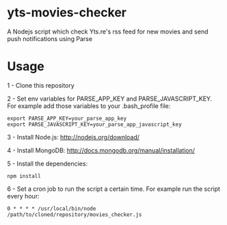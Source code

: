# yts-movies-checker
A Nodejs script which check Yts.re's rss feed for new movies and send push notifications using Parse

# Usage
1 - Clone this repository

2 - Set env variables for PARSE_APP_KEY and PARSE_JAVASCRIPT_KEY. For example add those variables to your .bash_profile file:

	export PARSE_APP_KEY=your_parse_app_key
  	export PARSE_JAVASCRIPT_KEY=your_parse_app_javascript_key
  	
3 - Install Node.js: http://nodejs.org/download/ 

4 - Install MongoDB: http://docs.mongodb.org/manual/installation/

5 - Install the dependencies:

	npm install
	
6 - Set a cron job to run the script a certain time. For example run the script every hour:

	0 * * * * /usr/local/bin/node /path/to/cloned/repository/movies_checker.js
